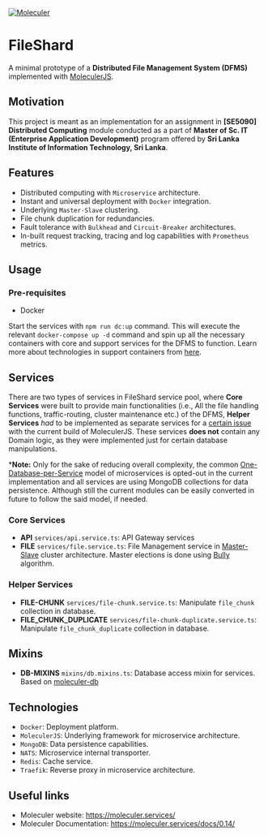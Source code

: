 [![Moleculer](https://badgen.net/badge/Powered%20by/Moleculer/0e83cd)](https://moleculer.services)

# FileShard

A minimal prototype of a **Distributed File Management System (DFMS)** implemented
with [MoleculerJS](https://moleculer.services).

## Motivation

This project is meant as an implementation for an assignment in **[SE5090] Distributed Computing** module conducted as a
part of **Master of Sc. IT (Enterprise Application Development)** program offered by **Sri Lanka Institute of
Information Technology, Sri Lanka**.

## Features
- Distributed computing with `Microservice` architecture.
- Instant and universal deployment with `Docker` integration.
- Underlying `Master-Slave` clustering.
- File chunk duplication for redundancies.
- Fault tolerance with `Bulkhead` and `Circuit-Breaker` architectures.
- In-built request tracking, tracing and log capabilities with `Prometheus` metrics.

## Usage

### Pre-requisites

- Docker

Start the services with `npm run dc:up` command. This will execute the relevant `docker-compose up -d` command and spin
up all the necessary containers with core and support services for the DFMS to function. Learn more about technologies
in support containers from [here](#technologies).

## Services

There are two types of services in FileShard service pool, where **Core Services** were built to provide main
functionalities (i.e., All the file handling functions, traffic-routing, cluster maintenance etc.) of the DFMS, **Helper
Services** _had_ to be implemented as separate services for
a [certain issue](https://moleculer.services/docs/0.14/faq.html#DB-Adapters-moleculer-db) with the current build of
MoleculerJS. These services **does not** contain any Domain logic, as they were implemented just for certain database
manipulations.

***Note:** Only for the sake of reducing overall complexity, the
common [One-Database-per-Service](https://microservices.io/patterns/data/database-per-service.html) model of
microservices is opted-out in the current implementation and all services are using MongoDB collections for data
persistence. Although still the current modules can be easily converted in future to follow the said model, if needed.

### Core Services

- **API** `services/api.service.ts`: API Gateway services
- **FILE** `services/file.service.ts`: File Management service
  in [Master-Slave](https://en.wikipedia.org/wiki/Master/slave_(technology)) cluster architecture. Master elections is
  done using [Bully](https://en.wikipedia.org/wiki/Bully_algorithm) algorithm.

### Helper Services

- **FILE-CHUNK** `services/file-chunk.service.ts`: Manipulate `file_chunk` collection in database.
- **FILE_CHUNK_DUPLICATE** `services/file-chunk-duplicate.service.ts`: Manipulate `file_chunk_duplicate` collection in
  database.

## Mixins

- **DB-MIXINS** `mixins/db.mixins.ts`: Database access mixin for services. Based
  on [moleculer-db](https://github.com/moleculerjs/moleculer-db#readme)

## Technologies

- `Docker`: Deployment platform.
- `MoleculerJS`: Underlying framework for microservice architecture.
- `MongoDB`: Data persistence capabilities.
- `NATS`: Microservice internal transporter.
- `Redis`: Cache service.
- `Traefik`: Reverse proxy in microservice architecture.

## Useful links

* Moleculer website: https://moleculer.services/
* Moleculer Documentation: https://moleculer.services/docs/0.14/
